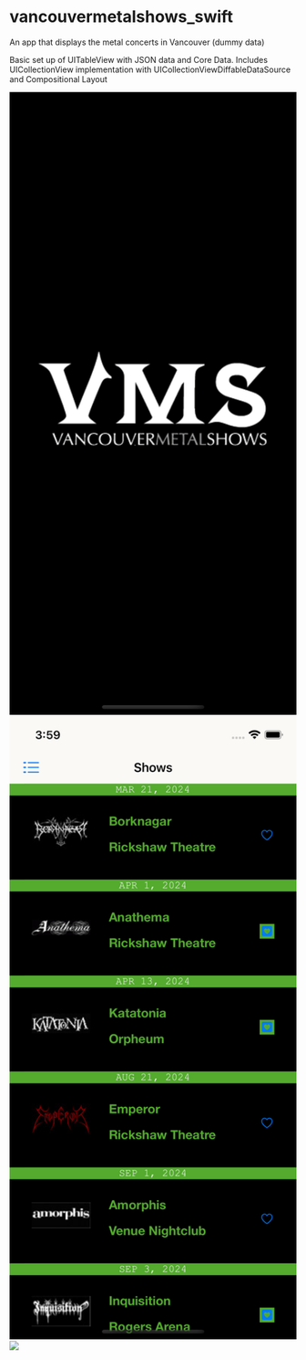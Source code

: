 # vancouvermetalshows_swift
An app that displays the metal concerts in Vancouver (dummy data)

Basic set up of UITableView with JSON data and Core Data. Includes UICollectionView implementation with UICollectionViewDiffableDataSource and Compositional Layout

<img src="https://github.com/nour-habib/vancouvermetalshows_swift/blob/main/launch.png" width="600">
<img src="https://github.com/nour-habib/vancouvermetalshows_swift/blob/main/shows.png" width="600">
<img src="https://github.com/nour-habib/vancouvermetalshows_swift/blob/main/favh.png" width="600">
